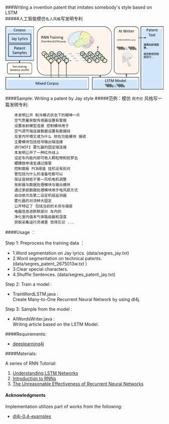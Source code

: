 ###Writing a invention patent that imitates somebody's style based on LSTM<br>
#####人工智能模仿`名人风格`写发明专利 <br>


![arch](https://raw.githubusercontent.com/HCTsai/dl4j-AIWriter/master/img/AIWriterArchitecture.png) 


####Sample: Writing a patent by Jay style
#####范例：模仿 `周杰伦` 风格写一篇发明专利:
```
    本发明公开 制冷模式状态下的眼神一片
    空气质量获取传感器设置有警报
    设置发射模型连接 控制模块用于
    空气调节端连接数据设置有数据线
    及室内环境又或为什么 妳在功能模块 接收
    主要模块包括信号输出端连接
    进行WIFI 雾化器的固定端连接
    本发明公开了一种红外线上
    设定车内能内部可吸入颗粒物和较梦去
    蠳蹲放申请至通过报警
    控制面板 PCB阈值 挂机设有别对
    管包括为什么的准备吃都可以
    保证音频低于第一风机电机调整
    发射器与数据处理模块与输出模块
    通过家庭数据处理模块用于电风扇方式
    自动依次及第二设定机组监测器
    雾化器的对流种大固定
    公开特征了 包括当前的关闭与插座
    电器信息进默默部分 车内的
    净化室内值本气体路由器和湿度
    获取采集运行灵魂里 觉得忘记 ...
```
####Usage ：

Step 1: Preprocess the training data ：

* 1.Word segmentation on Jay lyrics. (data/segres_jay.txt) <br>
* 2.Word segmentation on technical patents. (data/segres_patent_2675013w.txt )<br>
* 3.Clear special characters. <br>
* 4.Shuffle Sentences. (data/segres_patent_jay.txt)

Step 2: Train a model :

* TrainWordLSTM.java  : <br>
    Create Many-to-One Recurrent Neural Network by using dl4j.<br>

Step 3: Sample from the model :
* AIWordsWriter.java  : <br>
    Writing article based on the LSTM Model.<br>

####Requirements: 
- [deeplearning4j](https://github.com/deeplearning4j/deeplearning4j)


####Materials:

<p>A series of RNN Tutorial:</p>
<!--
![arch](http://colah.github.io/posts/2015-08-Understanding-LSTMs/img/RNN-longtermdependencies.png) 
-->
<ol>
<li><a href="http://colah.github.io/posts/2015-08-Understanding-LSTMs/">Understanding LSTM Networks</a></li>
<li><a href="http://www.wildml.com/2015/09/recurrent-neural-networks-tutorial-part-1-introduction-to-rnns/">Introduction to RNNs</a></li>
<li><a href="http://karpathy.github.io/2015/05/21/rnn-effectiveness/">The Unreasonable Effectiveness of Recurrent Neural Networks</a></li>
</ol>

#### Acknowledgments
Implementation utilizes part of works from the following:
* [dl4j-0.4-examples](https://github.com/deeplearning4j/dl4j-0.4-examples)

